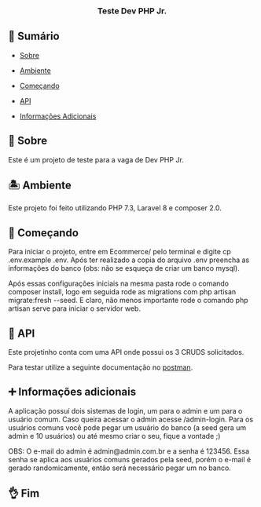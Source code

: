
  

<h3  align="center">Teste Dev PHP Jr.</h3>

  

## 📝 Sumário

- [Sobre](#sobre)

- [Ambiente](#ambiente)

- [Começando](#comecando)

- [API](#API)

- [Informações Adicionais](#info)  
  

## 🧐 Sobre <a name = "sobre"></a>

  

<p>Este é um projeto de teste para a vaga de Dev PHP Jr.</p>

  

## :desert_island: Ambiente <a name="ambiente"></a>

<p>Este projeto foi feito utilizando PHP 7.3, Laravel 8 e composer 2.0.</p>

  

## 🏁 Começando <a name = "comecando"></a>

  

<p>Para iniciar o projeto, entre em Ecommerce/ pelo terminal e digite cp .env.example .env. Após ter realizado a copia do arquivo .env preencha as informações do banco (obs: não se esqueça de criar um banco mysql).</p>

<p>Após essas configurações iniciais na mesma pasta rode o comando composer install, logo em seguida rode as migrations com php artisan migrate:fresh --seed. E claro, não menos importante rode o comando php artisan serve para iniciar o servidor web.</p>

  

## :floppy_disk: API <a name="api"></a>

<p>Este projetinho conta com uma API onde possui os 3 CRUDS solicitados.</p>

<p>Para testar utilize a seguinte documentação no <a  href="https://documenter.getpostman.com/view/15227275/TzCP8TTD">postman</a>.</p>

  
 ## :heavy_plus_sign: Informações adicionais <a name="info"></a>
 <p>A aplicação possuí dois sistemas de login, um para o admin e um para o usuário comum. Caso queira acessar o admin acesse /admin-login. Para os usuários comuns você pode pegar um usuário do banco (a seed gera um admin e 10 usuários) ou até mesmo criar o seu, fique a vontade ;)</p>
 <p>OBS: O e-mail do admin é admin@admin.com.br e a senha é 123456. Essa senha se aplica aos usuários comuns gerados pela seed, porém o e-mail é gerado randomicamente, então será necessário pegar um no banco.</p>
  

## 👌 Fim